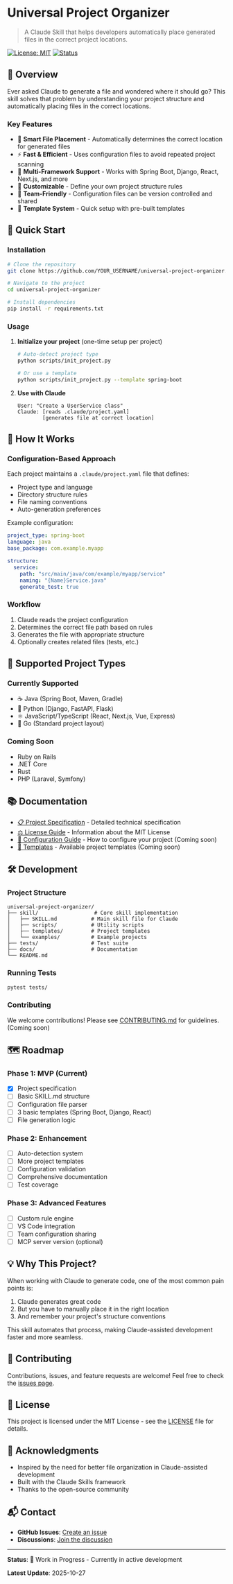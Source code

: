 # Universal Project Organizer

> A Claude Skill that helps developers automatically place generated files in the correct project locations.

[![License: MIT](https://img.shields.io/badge/License-MIT-yellow.svg)](https://opensource.org/licenses/MIT)
[![Status](https://img.shields.io/badge/Status-In%20Development-orange.svg)]()

## 🎯 Overview

Ever asked Claude to generate a file and wondered where it should go? This skill solves that problem by understanding your project structure and automatically placing files in the correct locations.

### Key Features

- 📂 **Smart File Placement** - Automatically determines the correct location for generated files
- ⚡ **Fast & Efficient** - Uses configuration files to avoid repeated project scanning
- 🎨 **Multi-Framework Support** - Works with Spring Boot, Django, React, Next.js, and more
- 📝 **Customizable** - Define your own project structure rules
- 👥 **Team-Friendly** - Configuration files can be version controlled and shared
- 🔄 **Template System** - Quick setup with pre-built templates

## 🚀 Quick Start

### Installation

```bash
# Clone the repository
git clone https://github.com/YOUR_USERNAME/universal-project-organizer.git

# Navigate to the project
cd universal-project-organizer

# Install dependencies
pip install -r requirements.txt
```

### Usage

1. **Initialize your project** (one-time setup per project)
   ```bash
   # Auto-detect project type
   python scripts/init_project.py
   
   # Or use a template
   python scripts/init_project.py --template spring-boot
   ```

2. **Use with Claude**
   ```
   User: "Create a UserService class"
   Claude: [reads .claude/project.yaml]
           [generates file at correct location]
   ```

## 📖 How It Works

### Configuration-Based Approach

Each project maintains a `.claude/project.yaml` file that defines:
- Project type and language
- Directory structure rules
- File naming conventions
- Auto-generation preferences

Example configuration:
```yaml
project_type: spring-boot
language: java
base_package: com.example.myapp

structure:
  service:
    path: "src/main/java/com/example/myapp/service"
    naming: "{Name}Service.java"
    generate_test: true
```

### Workflow

1. Claude reads the project configuration
2. Determines the correct file path based on rules
3. Generates the file with appropriate structure
4. Optionally creates related files (tests, etc.)

## 🎨 Supported Project Types

### Currently Supported
- ☕ Java (Spring Boot, Maven, Gradle)
- 🐍 Python (Django, FastAPI, Flask)
- ⚛️ JavaScript/TypeScript (React, Next.js, Vue, Express)
- 🐹 Go (Standard project layout)

### Coming Soon
- Ruby on Rails
- .NET Core
- Rust
- PHP (Laravel, Symfony)

## 📚 Documentation

- [📋 Project Specification](docs/project-spec.md) - Detailed technical specification
- [⚖️ License Guide](docs/license-guide.md) - Information about the MIT License
- [🔧 Configuration Guide](docs/configuration.md) - How to configure your project (Coming soon)
- [🎨 Templates](docs/templates.md) - Available project templates (Coming soon)

## 🛠️ Development

### Project Structure

```
universal-project-organizer/
├── skill/                  # Core skill implementation
│   ├── SKILL.md           # Main skill file for Claude
│   ├── scripts/           # Utility scripts
│   ├── templates/         # Project templates
│   └── examples/          # Example projects
├── tests/                 # Test suite
├── docs/                  # Documentation
└── README.md
```

### Running Tests

```bash
pytest tests/
```

### Contributing

We welcome contributions! Please see [CONTRIBUTING.md](CONTRIBUTING.md) for guidelines. (Coming soon)

## 🗺️ Roadmap

### Phase 1: MVP (Current)
- [x] Project specification
- [ ] Basic SKILL.md structure
- [ ] Configuration file parser
- [ ] 3 basic templates (Spring Boot, Django, React)
- [ ] File generation logic

### Phase 2: Enhancement
- [ ] Auto-detection system
- [ ] More project templates
- [ ] Configuration validation
- [ ] Comprehensive documentation
- [ ] Test coverage

### Phase 3: Advanced Features
- [ ] Custom rule engine
- [ ] VS Code integration
- [ ] Team configuration sharing
- [ ] MCP server version (optional)

## 💡 Why This Project?

When working with Claude to generate code, one of the most common pain points is:
1. Claude generates great code
2. But you have to manually place it in the right location
3. And remember your project's structure conventions

This skill automates that process, making Claude-assisted development faster and more seamless.

## 🤝 Contributing

Contributions, issues, and feature requests are welcome! Feel free to check the [issues page](https://github.com/YOUR_USERNAME/universal-project-organizer/issues).

## 📄 License

This project is licensed under the MIT License - see the [LICENSE](LICENSE) file for details.

## 🙏 Acknowledgments

- Inspired by the need for better file organization in Claude-assisted development
- Built with the Claude Skills framework
- Thanks to the open-source community

## 📬 Contact

- **GitHub Issues**: [Create an issue](https://github.com/YOUR_USERNAME/universal-project-organizer/issues)
- **Discussions**: [Join the discussion](https://github.com/YOUR_USERNAME/universal-project-organizer/discussions)

---

**Status**: 🚧 Work in Progress - Currently in active development

**Latest Update**: 2025-10-27
